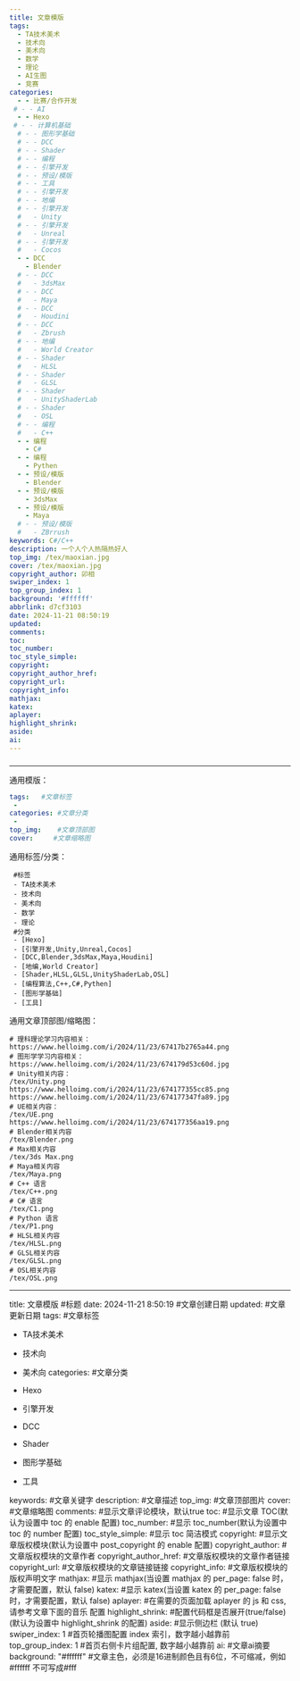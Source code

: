 ```yaml
---
title: 文章模版
tags:
  - TA技术美术
  - 技术向
  - 美术向
  - 数学
  - 理论
  - AI生图
  - 竞赛
categories:
  - - 比赛/合作开发
 # - - AI
  - - Hexo
 # - - 计算机基础
  # - - 图形学基础
  # - - DCC
  # - - Shader
  # - - 编程
  # - - 引擎开发
  # - - 预设/模版
  # - - 工具
  # - - 引擎开发
  # - - 地编
  # - - 引擎开发
  #   - Unity
  # - - 引擎开发
  #   - Unreal
  # - - 引擎开发
  #   - Cocos
  - - DCC
    - Blender
  # - - DCC
  #   - 3dsMax
  # - - DCC
  #   - Maya
  # - - DCC
  #   - Houdini
  # - - DCC
  #   - Zbrush
  # - - 地编
  #   - World Creator
  # - - Shader
  #   - HLSL
  # - - Shader
  #   - GLSL
  # - - Shader
  #   - UnityShaderLab
  # - - Shader
  #   - OSL
  # - - 编程
  #   - C++
  - - 编程
    - C#
  - - 编程
    - Pythen
  - - 预设/模版
    - Blender
  - - 预设/模版
    - 3dsMax
  - - 预设/模版
    - Maya
  # - - 预设/模版
  #   - ZBrrush
keywords: C#/C++
description: 一个人个人热隔热好人
top_img: /tex/maoxian.jpg
cover: /tex/maoxian.jpg
copyright_author: 卯相
swiper_index: 1
top_group_index: 1
background: '#ffffff'
abbrlink: d7cf3103
date: 2024-11-21 08:50:19
updated:
comments:
toc:
toc_number:
toc_style_simple:
copyright:
copyright_author_href:
copyright_url:
copyright_info:
mathjax:
katex:
aplayer:
highlight_shrink:
aside:
ai:
---
```


###

---

通用模版：

```yaml
tags:   #文章标签
 -
categories: #文章分类
 -
top_img:    #文章顶部图
cover:     #文章缩略图
```

通用标签/分类：

```
 #标签
 - TA技术美术
 - 技术向
 - 美术向
 - 数学
 - 理论
 #分类
 - [Hexo]
 - [引擎开发,Unity,Unreal,Cocos]
 - [DCC,Blender,3dsMax,Maya,Houdini]
 - [地编,World Creator]
 - [Shader,HLSL,GLSL,UnityShaderLab,OSL]
 - [编程算法,C++,C#,Pythen]
 - [图形学基础]
 - [工具]
```

通用文章顶部图/缩略图：

```
# 理科理论学习内容相关：
https://www.helloimg.com/i/2024/11/23/67417b2765a44.png
# 图形学学习内容相关：
https://www.helloimg.com/i/2024/11/23/674179d53c60d.jpg
# Unity相关内容：
/tex/Unity.png
https://www.helloimg.com/i/2024/11/23/674177355cc85.png
https://www.helloimg.com/i/2024/11/23/674177347fa89.jpg
# UE相关内容：
/tex/UE.png
https://www.helloimg.com/i/2024/11/23/674177356aa19.png
# Blender相关内容
/tex/Blender.png
# Max相关内容
/tex/3ds Max.png
# Maya相关内容
/tex/Maya.png
# C++ 语言
/tex/C++.png
# C# 语言
/tex/C1.png
# Python 语言
/tex/P1.png
# HLSL相关内容
/tex/HLSL.png
# GLSL相关内容
/tex/GLSL.png
# OSL相关内容
/tex/OSL.png
```



---



title: 文章模版 #标题
date: 2024-11-21 8:50:19 #文章创建日期
updated: #文章更新日期
tags:   #文章标签

 - TA技术美术

 - 技术向

 - 美术向
    categories: #文章分类

 - Hexo

 - 引擎开发

 - DCC

 - Shader

 - 图形学基础

 - 工具

  

  keywords:                   #文章关键字
  description:                 #文章描述
  top_img:                    #文章顶部图片
  cover:                      #文章缩略图
  comments:                   #显示文章评论模块，默认true
  toc:                         #显示文章 TOC(默认为设置中 toc 的 enable 配置)
  toc_number:                  #显示 toc_number(默认为设置中 toc 的 number 配置)
  toc_style_simple:           #显示 toc 简洁模式
  copyright:                  #显示文章版权模块(默认为设置中 post_copyright 的 enable 配置)
  copyright_author:            #文章版权模块的文章作者
  copyright_author_href:       #文章版权模块的文章作者链接
  copyright_url:               #文章版权模块的文章链接链接
  copyright_info:              #文章版权模块的版权声明文字
  mathjax:                    #显示 mathjax(当设置 mathjax 的 per_page: false 时，才需要配置，默认 false)
  katex:                      #显示 katex(当设置 katex 的 per_page: false 时，才需要配置，默认 false)
  aplayer:                    #在需要的页面加载 aplayer 的 js 和 css,请参考文章下面的音乐 配置
  highlight_shrink:           #配置代码框是否展开(true/false)(默认为设置中 highlight_shrink 的配置)
  aside:                      #显示侧边栏 (默认 true)
  swiper_index: 1             #首页轮播图配置 index 索引，数字越小越靠前
  top_group_index: 1           #首页右侧卡片组配置, 数字越小越靠前
  ai:                         #文章ai摘要
  background: "#ffffff"       #文章主色，必须是16进制颜色且有6位，不可缩减，例如#ffffff 不可写成#fff